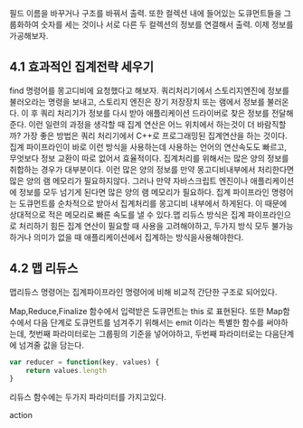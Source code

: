 필드 이름을 바꾸거나 구조를 바꿔서 출력. 또한 컬렉션 내에 들어있는 도큐먼트들을 그룹화하여 숫자를 세는 것이나 서로 다른 두 컬렉션의 정보를 연결해서 출력. 이제 정보를 가공해보자.


## 4.1 효과적인 집계전략 세우기

find 명령어를 몽고디비에 요청했다고 해보자. 쿼리처리기에서 스토리지엔진에 정보를 불러오라는 명령을 보내고, 스토리지 엔진은 장기 저장장치 또는 램에서 정보를 불러온다. 이 후 쿼리 처리기가 정보를 다시 받아 애플리케이션 드라이버로 찾은 정보를 전달해준다. 이런 일련의 과정을 생각할 때 집계 연산은 어느 위치에서 하는것이 더 바람직할까? 가장 좋은 방법은 쿼리 처리기에서 C++로 프로그래밍된 집계연산을 하는 것이다. 집계 파이프라인이 바로 이런 방식을 사용하는데 사용하는 언어의 연산속도도 빠르고, 무엇보다 정보 교환이 따로 없어서 효율적이다. 집계처리를 위해서는 많은 양의 정보를 취합하는 경우가 대부분이다. 이런 많은 양의 정보를 만약 몽고디비내부에서 처리한다면 많은 양의 램 메모리가 필요하지않다. 그러나 만약 자바스크립트 엔진이나 애플리케이션에 정보를 모두 넘기게 된다면 많은 양의 램 메모리가 필요하다. 집계 파이프라인 명령어는 도큐먼트를 순차적으로 받아서 집계처리를 몽고디비 내부에서 하게된다. 이 때문에 상대적으로 적은 메모리로 빠른 속도를 낼 수 있다.맵 리듀스 방식은 집계 파이프라인으로 처리하기 힘든 집계 연산이 필요할 때 사용을 고려해야하고, 두가지 방식 모두 불가능하거나 의미가 없을 때 애플리케이션에서 집계하는 방식을사용해야한다.


## 4.2 맵 리듀스 

맵리듀스 명령어는 집계파이프라인 명령어에 비해 비교적 간단한 구조로 되어있다. 

Map,Reduce,Finalize 함수에서 입력받은 도큐먼트는 this 로 표현된다. 또한 Map함수에서 다음 단계로 도큐먼트를 넘겨주기 위해서는 emit 이라는 특별한 함수를 써야하는데, 첫번째 파라미터로는 그룹핑의 기준을 넣어야하고, 두번째 파라미터로는 다음단계에 넘겨줄 값을 담는다. 

```js
var reducer = function(key, values) {
    return values.length
}

```

리듀스 함수에는 두가지 파라미터를 가지고있다. 


action

